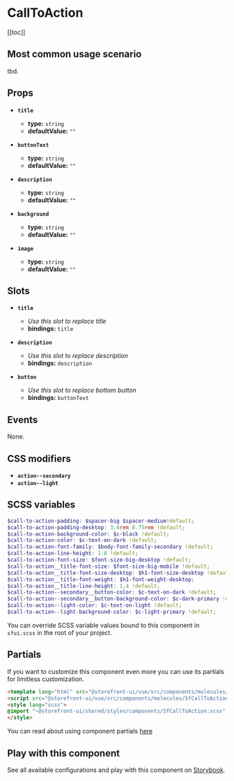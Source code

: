 # CallToAction

<!-- No Component description -->


[[toc]]


## Most common usage scenario

tbd.


## Props

- **`title`**
  - **type:** `string`
  - **defaultValue:** `""`

- **`buttonText`**
  - **type:** `string`
  - **defaultValue:** `""`

- **`description`**
  - **type:** `string`
  - **defaultValue:** `""`

- **`background`**
  - **type:** `string`
  - **defaultValue:** `""`

- **`image`**
  - **type:** `string`
  - **defaultValue:** `""`


## Slots

- **`title`**
  - _Use this slot to replace title_
  - **bindings:** `title`

- **`description`**
  - _Use this slot to replace description_
  - **bindings:** `description`

- **`button`**
  - _Use this slot to replace bottom button_
  - **bindings:** `buttonText`


## Events

None.


## CSS modifiers

- **`action--secondary`**
- **`action--light`**


## SCSS variables

```scss
$call-to-action-padding: $spacer-big $spacer-medium!default;
$call-to-action-padding-desktop: 3.4rem 8.75rem !default;
$call-to-action-background-color: $c-black !default;
$call-to-action-color: $c-text-on-dark !default;
$call-to-action-font-family: $body-font-family-secondary !default;
$call-to-action-line-height: 1.6 !default;
$call-to-action-font-size: $font-size-big-desktop !default;
$call-to-action__title-font-size: $font-size-big-mobile !default;
$call-to-action__title-font-size-desktop: $h1-font-size-desktop !default;
$call-to-action__title-font-weight: $h1-font-weight-desktop;
$call-to-action__title-line-height: 1.4 !default;
$call-to-action--secondary__button-color: $c-text-on-dark !default;
$call-to-action--secondary__button-background-color: $c-dark-primary !default;
$call-to-action--light-color: $c-text-on-light !default;
$call-to-action--light-background-color: $c-light-primary !default;
```

You can override SCSS variable values bound to this component in `sfui.scss` in the root of your project.


## Partials

If you want to customize this component even more you can use its partials for limitless customization.

```html
<template lang="html" src="@storefront-ui/vue/src/components/molecules/SfCallToAction.html"></template>
<script src="@storefront-ui/vue/src/components/molecules/SfCallToAction.js"></script>
<style lang="scss">
@import "~@storefront-ui/shared/styles/components/SfCallToAction.scss";
</style>
```

You can read about using component partials [here](docs.storefrontui.io/customization)


## Play with this component

See all available configurations and play with this component on <a href="https://storybook.storefrontui.io/?path=/story/">Storybook</a>.
